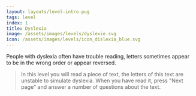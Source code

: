 ```yaml
---
layout: layouts/level-intro.pug
tags: level
index: 1
title: Dyslexia
image: /assets/images/levels/dyslexie.svg
icon: /assets/images/levels/icon_dislexia_blue.svg
---
```


People with dyslexia often have trouble reading, letters sometimes appear to be in the wrong order or appear reversed.

> In this level you will read a piece of text, the letters of this text are unstable to simulate dyslexia. When you have read it, press "Next page" and answer a number of questions about the text. 